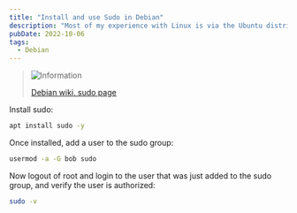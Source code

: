 ```yaml
---
title: "Install and use Sudo in Debian"
description: "Most of my experience with Linux is via the Ubuntu distribution, which includes sudo as a default. Debian does not have sudo or superuser accounts, here's how to add it and set it up."
pubDate: 2022-10-06
tags:
  - Debian
---
```


> <img src="/assets/info.svg" class="info" loading="lazy" decoding="async" alt="Information">
>
> <a href="https://wiki.debian.org/sudo" target="_blank">Debian wiki, sudo page</a>

Install sudo:

```bash
apt install sudo -y
```

Once installed, add a user to the sudo group:

```bash
usermod -a -G bob sudo
```

Now logout of root and login to the user that was just added to the sudo group, and verify the user is authorized:

```bash
sudo -v
```
